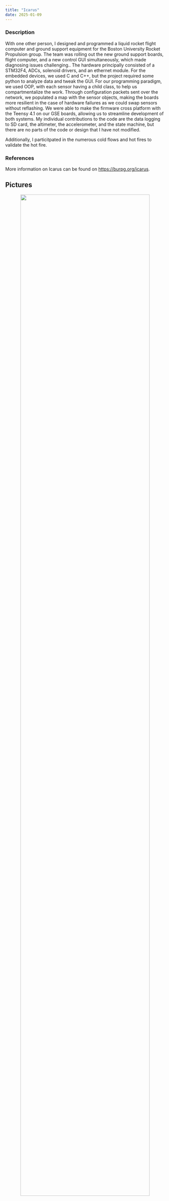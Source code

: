 ```yaml
---
title: "Icarus"
date: 2025-01-09
---
```


### Description
With one other person, I designed and programmed a liquid rocket flight computer and ground support equipment for the Boston University Rocket Propulsion group. The team was rolling out the new ground support boards, flight computer, and a new control GUI simultaneously, which made diagnosing issues challenging.. The hardware principally consisted of a STM32F4, ADCs, solenoid drivers, and an ethernet module. For the embedded devices, we used C and C++, but the project required some python to analyze data and tweak the GUI. For our programming paradigm, we used OOP, with each sensor having a child class, to help us compartmentalize the work. Through configuration packets sent over the network, we populated a map with the sensor objects, making the boards more resilient in the case of hardware failures as we could swap sensors without reflashing. We were able to make the firmware cross platform with the Teensy 4.1 on our GSE boards, allowing us to streamline development of both systems. My individual contributions to the code are the data logging to SD card, the altimeter, the accelerometer, and the state machine, but there are no parts of the code or design that I have not modified.

Additionally, I particitpated in the numerous cold flows and hot fires to validate the hot fire. 

### References
More information on Icarus can be found on https://burpg.org/icarus.

## Pictures
<p align="center">
<img src="/portfolio/images/DSCF1734.JPG" width="90%">
</p>
<p align="center">
Icarus Flight Computer First Integration
</p>

<p align="center">
<img src="/portfolio/images/IMG_7376.JPG" width="90%">
</p>
<p align="center">
Icarus Hot Fire November 10, 2024
</p
